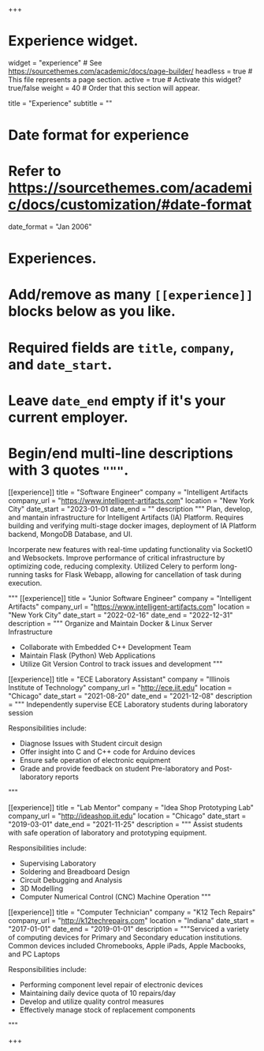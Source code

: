 +++
# Experience widget.
widget = "experience"  # See https://sourcethemes.com/academic/docs/page-builder/
headless = true  # This file represents a page section.
active = true  # Activate this widget? true/false
weight = 40  # Order that this section will appear.

title = "Experience"
subtitle = ""

# Date format for experience
#   Refer to https://sourcethemes.com/academic/docs/customization/#date-format
date_format = "Jan 2006"

# Experiences.
#   Add/remove as many `[[experience]]` blocks below as you like.
#   Required fields are `title`, `company`, and `date_start`.
#   Leave `date_end` empty if it's your current employer.
#   Begin/end multi-line descriptions with 3 quotes `"""`.

[[experience]]
  title = "Software Engineer"
  company = "Intelligent Artifacts
  company_url = "https://www.intelligent-artifacts.com"
  location = "New York City"
  date_start = "2023-01-01
  date_end = ""
  description """
  Plan, develop, and mantain infrastructure for Intelligent Artifacts (IA) Platform. Requires building and verifying multi-stage docker images, deployment of IA Platform backend, MongoDB Database, and UI. 

Incorperate new features with real-time updating functionality via SocketIO and Websockets. Improve performance of critical infrastructure by optimizing code, reducing complexity. Utilized Celery to perform long-running tasks for Flask Webapp, allowing for cancellation of task during execution.


"""
[[experience]]
  title = "Junior Software Engineer"
  company = "Intelligent Artifacts"
  company_url = "https://www.intelligent-artifacts.com"
  location = "New York City"
  date_start = "2022-02-16"
  date_end = "2022-12-31"
  description = """
  Organize and Maintain Docker & Linux Server Infrastructure
  
  * Collaborate with Embedded C++ Development Team
  * Maintain Flask (Python) Web Applications
  * Utilize Git Version Control to track issues and development
  """

[[experience]]
  title = "ECE Laboratory Assistant"
  company = "Illinois Institute of Technology"
  company_url = "http://ece.iit.edu"
  location = "Chicago"
  date_start = "2021-08-20"
  date_end = "2021-12-08"
  description = """
  Independently supervise ECE Laboratory students during laboratory session
  
  Responsibilities include:
  * Diagnose Issues with Student circuit design
  * Offer insight into C and C++ code for Arduino devices
  * Ensure safe operation of electronic equipment
  * Grade and provide feedback on student Pre-laboratory and Post-laboratory reports

  """

[[experience]]
  title = "Lab Mentor"
  company = "Idea Shop Prototyping Lab"
  company_url = "http://ideashop.iit.edu"
  location = "Chicago"
  date_start = "2019-03-01"
  date_end = "2021-11-25"
  description = """
Assist students with safe operation of laboratory and prototyping equipment.
  

  Responsibilities include:
  
  * Supervising Laboratory
  * Soldering and Breadboard Design
  * Circuit Debugging and Analysis
  * 3D Modelling
  * Computer Numerical Control (CNC) Machine Operation
  """

[[experience]]
  title = "Computer Technician"
  company = "K12 Tech Repairs"
  company_url = "http://k12techrepairs.com"
  location = "Indiana"
  date_start = "2017-01-01"
  date_end = "2019-01-01"
  description = """Serviced a variety of computing devices for Primary and Secondary education institutions. Common devices included Chromebooks, Apple iPads, Apple Macbooks, and PC Laptops


  Responsibilities include:

  * Performing component level repair of electronic devices
  * Maintaining daily device quota of 10 repairs/day
  * Develop and utilize quality control measures
  * Effectively manage stock of replacement components

"""

+++
